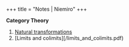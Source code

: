 +++
title = "Notes | Niemiro"
+++

**Category Theory**
1. [Natural transformations](/natural_transformations.pdf)
2. [Limits and colimits][/limits_and_colimits.pdf)